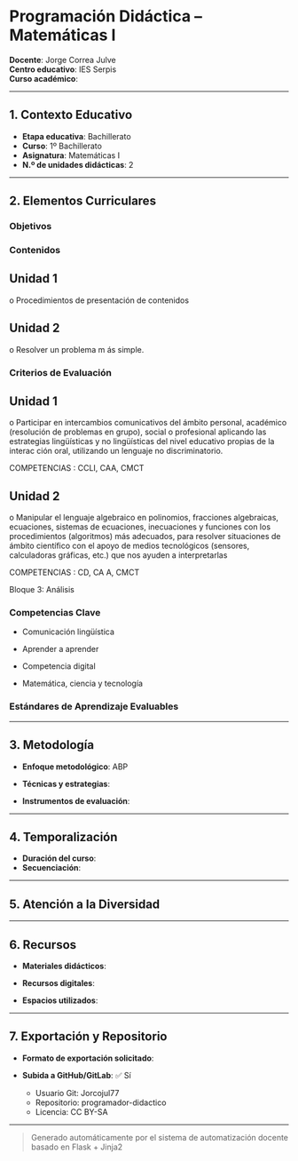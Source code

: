 # Programación Didáctica – Matemáticas I

**Docente**: Jorge Correa Julve  
**Centro educativo**: IES Serpis  
**Curso académico**:   

---

## 1. Contexto Educativo

- **Etapa educativa**: Bachillerato
- **Curso**: 1º Bachillerato
- **Asignatura**: Matemáticas I
- **N.º de unidades didácticas**: 2

---

## 2. Elementos Curriculares

### Objetivos


### Contenidos

## Unidad 1
o Procedimientos de presentación de contenidos

## Unidad 2
o Resolver un problema m ás simple.


### Criterios de Evaluación

## Unidad 1
o Participar en intercambios comunicativos del ámbito personal, académico 
(resolución de problemas en grupo), social o profesional aplicando las 
estrategias lingüísticas y no lingüísticas del nivel educativo propias de la 
interac ción oral, utilizando un lenguaje no discriminatorio.  
 
COMPETENCIAS : CCLI, CAA, CMCT

## Unidad 2
o Manipular el lenguaje algebraico en polinomios, fracciones algebraicas, 
ecuaciones, sistemas de ecuaciones, inecuaciones y funciones con los 
procedimientos (algoritmos) más adecuados, para resolver situaciones de 
ámbito científico con el apoyo de medios tecnológicos (sensores, calculadoras 
gráficas, etc.) que nos ayuden a interpretarlas  
 
COMPETENCIAS : CD, CA A, CMCT  
 
 
Bloque 3: Análisis


### Competencias Clave


- Comunicación lingüística

- Aprender a aprender

- Competencia digital

- Matemática, ciencia y tecnología



### Estándares de Aprendizaje Evaluables


---

## 3. Metodología

- **Enfoque metodológico**: ABP
- **Técnicas y estrategias**:  
  
- **Instrumentos de evaluación**: 

---

## 4. Temporalización

- **Duración del curso**: 
- **Secuenciación**:  
  

---

## 5. Atención a la Diversidad



---

## 6. Recursos

- **Materiales didácticos**:  
  
- **Recursos digitales**:  
  
- **Espacios utilizados**: 

---

## 7. Exportación y Repositorio

- **Formato de exportación solicitado**: 
- **Subida a GitHub/GitLab**: ✅ Sí

  - Usuario Git: Jorcojul77
  - Repositorio: programador-didactico
  - Licencia: CC BY-SA


---

> Generado automáticamente por el sistema de automatización docente basado en Flask + Jinja2